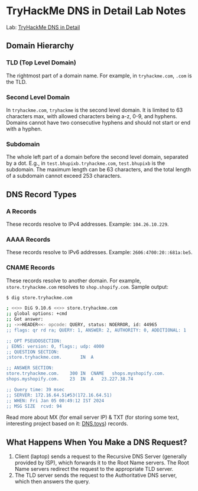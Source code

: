 # TryHackMe DNS in Detail Lab Notes

Lab: [TryHackMe DNS in Detail](https://tryhackme.com/room/dnsindetail)

## Domain Hierarchy

### TLD (Top Level Domain)
The rightmost part of a domain name. For example, in `tryhackme.com`, `.com` is the TLD.

### Second Level Domain
In `tryhackme.com`, `tryhackme` is the second level domain. It is limited to 63 characters max, with allowed characters being a-z, 0-9, and hyphens. Domains cannot have two consecutive hyphens and should not start or end with a hyphen.

### Subdomain
The whole left part of a domain before the second level domain, separated by a dot. E.g., in `test.bhupixb.tryhackme.com`, `test.bhupixb` is the subdomain. The maximum length can be 63 characters, and the total length of a subdomain cannot exceed 253 characters.

## DNS Record Types

### A Records
These records resolve to IPv4 addresses. Example: `104.26.10.229`.

### AAAA Records
These records resolve to IPv6 addresses. Example: `2606:4700:20::681a:be5`.

### CNAME Records
These records resolve to another domain. For example, `store.tryhackme.com` resolves to `shop.shopify.com`. Sample output:
```bash
$ dig store.tryhackme.com

; <<>> DiG 9.10.6 <<>> store.tryhackme.com
;; global options: +cmd
;; Got answer:
;; ->>HEADER<<- opcode: QUERY, status: NOERROR, id: 44965
;; flags: qr rd ra; QUERY: 1, ANSWER: 2, AUTHORITY: 0, ADDITIONAL: 1

;; OPT PSEUDOSECTION:
; EDNS: version: 0, flags:; udp: 4000
;; QUESTION SECTION:
;store.tryhackme.com.		IN	A

;; ANSWER SECTION:
store.tryhackme.com.	300	IN	CNAME	shops.myshopify.com.
shops.myshopify.com.	23	IN	A	23.227.38.74

;; Query time: 39 msec
;; SERVER: 172.16.64.51#53(172.16.64.51)
;; WHEN: Fri Jan 05 00:49:12 IST 2024
;; MSG SIZE  rcvd: 94
```

Read more about MX (for email server IP) & TXT (for storing some text, interesting project based on it: [DNS.toys](https://github.com/knadh/dns.toys)) records.

## What Happens When You Make a DNS Request?

1. Client (laptop) sends a request to the Recursive DNS Server (generally provided by ISP), which forwards it to the Root Name servers. The Root Name servers redirect the request to the appropriate TLD server.
2. The TLD server sends the request to the Authoritative DNS server, which then answers the query.
